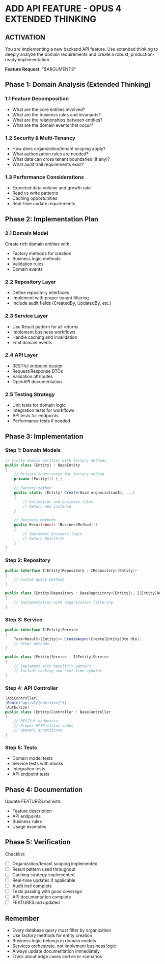 # ADD API FEATURE - OPUS 4 EXTENDED THINKING

<think harder about the feature requirements and domain implications before implementing>

## ACTIVATION
You are implementing a new backend API feature. Use extended thinking to deeply analyze the domain requirements and create a robust, production-ready implementation.

**Feature Request**: "$ARGUMENTS"

## Phase 1: Domain Analysis (Extended Thinking)

<think step-by-step about the domain model and business rules>

### 1.1 Feature Decomposition
- What are the core entities involved?
- What are the business rules and invariants?
- What are the relationships between entities?
- What are the domain events that occur?

### 1.2 Security & Multi-Tenancy
- How does organization/tenant scoping apply?
- What authorization rules are needed?
- What data can cross tenant boundaries (if any)?
- What audit trail requirements exist?

### 1.3 Performance Considerations
- Expected data volume and growth rate
- Read vs write patterns
- Caching opportunities
- Real-time update requirements

## Phase 2: Implementation Plan

### 2.1 Domain Model
Create rich domain entities with:
- Factory methods for creation
- Business logic methods
- Validation rules
- Domain events

### 2.2 Repository Layer
- Define repository interfaces
- Implement with proper tenant filtering
- Include audit fields (CreatedBy, UpdatedBy, etc.)

### 2.3 Service Layer
- Use Result<T> pattern for all returns
- Implement business workflows
- Handle caching and invalidation
- Emit domain events

### 2.4 API Layer
- RESTful endpoint design
- Request/Response DTOs
- Validation attributes
- OpenAPI documentation

### 2.5 Testing Strategy
- Unit tests for domain logic
- Integration tests for workflows
- API tests for endpoints
- Performance tests if needed

## Phase 3: Implementation

### Step 1: Domain Models
```csharp
// Create domain entities with factory methods
public class [Entity] : BaseEntity
{
    // Private constructor for factory method
    private [Entity]() { }
    
    // Factory method
    public static [Entity] Create(Guid organizationId, ...)
    {
        // Validation and business rules
        // Return new instance
    }
    
    // Business methods
    public Result<bool> [BusinessMethod]()
    {
        // Implement business logic
        // Return Result<T>
    }
}
```

### Step 2: Repository
```csharp
public interface I[Entity]Repository : IRepository<[Entity]>
{
    // Custom query methods
}

public class [Entity]Repository : BaseRepository<[Entity]>, I[Entity]Repository
{
    // Implementation with organization filtering
}
```

### Step 3: Service
```csharp
public interface I[Entity]Service
{
    Task<Result<[Entity]>> CreateAsync(Create[Entity]Dto dto);
    // Other methods
}

public class [Entity]Service : I[Entity]Service
{
    // Implement with Result<T> pattern
    // Include caching and real-time updates
}
```

### Step 4: API Controller
```csharp
[ApiController]
[Route("api/v1/[entities]")]
[Authorize]
public class [Entity]Controller : BaseController
{
    // RESTful endpoints
    // Proper HTTP status codes
    // OpenAPI annotations
}
```

### Step 5: Tests
- Domain model tests
- Service tests with mocks
- Integration tests
- API endpoint tests

## Phase 4: Documentation

Update FEATURES.md with:
- Feature description
- API endpoints
- Business rules
- Usage examples

## Phase 5: Verification

Checklist:
- [ ] Organization/tenant scoping implemented
- [ ] Result<T> pattern used throughout
- [ ] Caching strategy implemented
- [ ] Real-time updates if applicable
- [ ] Audit trail complete
- [ ] Tests passing with good coverage
- [ ] API documentation complete
- [ ] FEATURES.md updated

## Remember
- Every database query must filter by organization
- Use factory methods for entity creation
- Business logic belongs in domain models
- Services orchestrate, not implement business logic
- Always update documentation immediately
- Think about edge cases and error scenarios